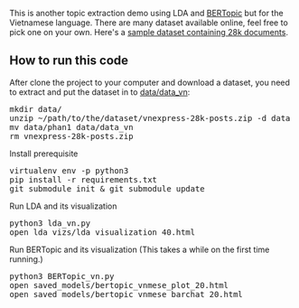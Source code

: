 This is another topic extraction demo using LDA and [BERTopic](https://github.com/MaartenGr/BERTopic) but for the Vietnamese language. There are many dataset available online, feel free to pick one on your own. Here's a [sample dataset containing 28k documents](https://dataset.duyet.net/vnexpress/vnexpress-28k-posts.zip).
## How to run this code
After clone the project to your computer and download a dataset, you need to extract and put the dataset in to [data/data_vn](data/data_vn):

<pre>
mkdir data/
unzip ~/path/to/the/dataset/vnexpress-28k-posts.zip -d data
mv data/phan1 data/data_vn
rm vnexpress-28k-posts.zip
</pre>

Install prerequisite

<pre>
virtualenv env -p python3
pip install -r requirements.txt
git submodule init & git submodule update
</pre>

Run LDA and its visualization
<pre>
python3 lda_vn.py
open lda_vizs/lda_visualization_40.html
</pre>

Run BERTopic and its visualization (This takes a while on the first time running.)

<pre>
python3 BERTopic_vn.py
open saved_models/bertopic_vnmese_plot_20.html
open saved_models/bertopic_vnmese_barchat_20.html
</pre>